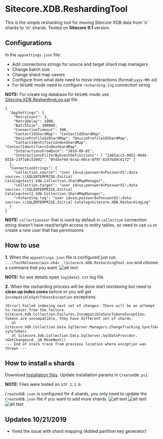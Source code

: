 # Sitecore.XDB.ReshardingTool
This is the simple resharding tool for moving Sitecore XDB data from 'n' shards to 'm' shards. Tested on **Sitecore 9.1** version.
## Configurations
In the `appsettings.json` file: 
- Add connections strings for source and target shard map managers
- Change batch size
- Change shard map names
- Configure from what date need to move interactions (format:`yyyy-MM-dd`)
- For `RESUME` mode need to configure `resharding.log` connection string 

**NOTE:** For create log database for `RESUME` mode use [Sitecore.XDB.ReshardingLog.sql](https://github.com/pblrok/Sitecore.XDB.ReshardingTool/blob/master/Sitecore.XDB.ReshardingLog.sql) file.
```
{
  "AppSettings": {
    "RetryCount": 3,
    "RetryDelay": 1000,
    "BatchSize": 100000,
    "ConnectionTimeout": 300,
    "ContactIdShardMap": "ContactIdShardMap",
    "DeviceProfileIdShardMap": "DeviceProfileIdShardMap",
    "ContactIdentifiersIndexShardMap": "ContactIdentifiersIndexShardMap",
    "InteractionsFromDate": "2019-09-01",
    "InteractionsFilterByEventDefinitions": [ "2a65acc5-9851-40dd-851b-23f7a6c53092", "0fd3ef44-6c4a-40ce-8f97-6197bd9c61f2" ]
  },
  "ConnectionStrings": {
    "collection.source": "user id=sa;password=Password1!;data source=.\\SQLENTERPRISE;Initial Catalog=test1_Xdb.Collection.ShardMapManager",
    "collection.target": "user id=sa;password=Password1!;data source=.\\SQLENTERPRISE;Initial Catalog=test2_Xdb.Collection.ShardMapManager",
    "resharding.log": "user id=sa;password=Password1!;data source=.\\SQLENTERPRISE;Initial Catalog=Sitecore.XDB.ReshardingLog"
  }
}
```
**NOTE:** `collectionuser` that is used by default in `collection` connection string doesn't have read/wright access to entity tables, so need to use `sa` or create a new user that has permissions

## How to use
**1.** When the `appsettings.json` file is configured just run `...\ToolReleases\win-x64> .\Sitecore.XDB.ReshardingTool.exe` and choose a command that you want.
![alt text](https://github.com/pblrok/Sitecore.XDB.ReshardingTool/blob/master/Sitecore.XDB.ReshardingTool_use.png)

**NOTE:** for see details open `log{date}.txt` log file.

**2.** When the resharding process will be done start reindexing but need to **clean up index cores** before or you will get `IncompatibleSyncTokensException` exceptions.
```
[Error] Failed indexing next set of changes. There will be an attempt to recover from the failure.
Sitecore.Xdb.Collection.Failures.IncompatibleSyncTokensException: Tokens are incompatible, they have different set of shards.
   at Sitecore.Xdb.Collection.Data.SqlServer.Managers.ChangeTracking.SyncToken.IsUpToDate(ISyncToken syncToken)
   at Sitecore.Xdb.Collection.Data.SqlServer.SqlDataProvider.<GetChanges>d__16.MoveNext()
--- End of stack trace from previous location where exception was thrown ---
```

## How to install `m` shards
Download [Installation files](https://github.com/pblrok/Sitecore.XDB.ReshardingTool/tree/master/Shards.Install). Update installation params in `CreateXDB.ps1`.

**NOTE:** Files were tested on `SIF 2.1.0`.

`CreateXDB.json` is configured for 4 shards, you only need to update the `CreateXDB.json` file if you want to add more shards.
![alt text](https://github.com/pblrok/Sitecore.XDB.ReshardingTool/blob/master/shards_variables.png)
![alt text](https://github.com/pblrok/Sitecore.XDB.ReshardingTool/blob/master/shards_db_user.png)
![alt text](https://github.com/pblrok/Sitecore.XDB.ReshardingTool/blob/master/shard_remove_dbs.png)

 ## Updates 10/21/2019
 - fixed the issue with shard mapping (Added partition key generator)
